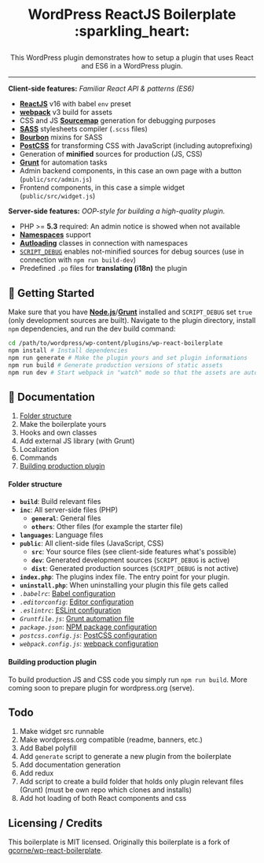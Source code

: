 <h1><p align="center">WordPress ReactJS Boilerplate :sparkling_heart:</p></h1>
<p align="center">This WordPress plugin demonstrates how to setup a plugin that uses React and ES6 in a WordPress plugin.</p>

---

**Client-side features:** _Familiar React API & patterns (ES6)_
* [**ReactJS**](https://reactjs.org/) v16 with babel `env` preset
* [**webpack**](https://webpack.js.org/) v3 build for assets
* CSS and JS [**Sourcemap**](https://www.html5rocks.com/en/tutorials/developertools/sourcemaps/) generation for debugging purposes
* [**SASS**](http://sass-lang.com/) stylesheets compiler (`.scss` files)
* [**Bourbon**](http://bourbon.io/) mixins for SASS
* [**PostCSS**](http://postcss.org/) for transforming CSS with JavaScript (including autoprefixing)
* Generation of **minified** sources for production (JS, CSS)
* [**Grunt**](https://gruntjs.com/) for automation tasks
* Admin backend components, in this case an own page with a button (`public/src/admin.js`)
* Frontend components, in this case a simple widget (`public/src/widget.js`)

**Server-side features:** _OOP-style for building a high-quality plugin._
* PHP >= **5.3** required: An admin notice is showed when not available
* [**Namespaces**](http://php.net/manual/en/language.namespaces.rationale.php) support
* [**Autloading**](http://php.net/manual/en/language.oop5.autoload.php) classes in connection with namespaces
* [`SCRIPT_DEBUG`](https://codex.wordpress.org/Debugging_in_WordPress#SCRIPT_DEBUG) enables not-minified sources for debug sources (use in connection with `npm run build-dev`)
* Predefined `.po` files for **translating (i18n)** the plugin

## :mountain_bicyclist: Getting Started

Make sure that you have [**Node.js**](https://nodejs.org/en/)/[**Grunt**](https://gruntjs.com/getting-started) installed and `SCRIPT_DEBUG` set `true` (only development sources are built). Navigate to the plugin directory, install `npm` dependencies, and run the dev build command:

```sh
cd /path/to/wordpress/wp-content/plugins/wp-react-boilerplate
npm install # Install dependencies
npm run generate # Make the plugin yours and set plugin informations
npm run build # Generate production versions of static assets
npm run dev # Start webpack in "watch" mode so that the assets are automatically compiled when a file changes
```

## :book: Documentation

1. [Folder structure](#folder-structure)
1. Make the boilerplate yours
1. Hooks and own classes
1. Add external JS library (with Grunt)
1. Localization
1. Commands
1. [Building production plugin](#building-production-plugin)

#### Folder structure
* **`build`**: Build relevant files
* **`inc`**: All server-side files (PHP)
    * **`general`**: General files
    * **`others`**: Other files (for example the starter file)
* **`languages`**: Language files
* **`public`**: All client-side files (JavaScript, CSS)
    * **`src`**: Your source files (see client-side features what's possible)
    * **`dev`**: Generated development sources (`SCRIPT_DEBUG` is active)
    * **`dist`**: Generated production sources (`SCRIPT_DEBUG` is not active)
* **`index.php`**: The plugins index file. The entry point for your plugin.
* **`uninstall.php`**: When uninstalling your plugin this file gets called
* _`.babelrc`_: [Babel configuration](https://babeljs.io/docs/usage/babelrc/)
* _`.editorconfig`_: [Editor configuration](http://editorconfig.org/)
* _`.eslintrc`_: [ESLint configuration](https://eslint.org/docs/user-guide/configuring)
* _`Gruntfile.js`_: [Grunt automation file](https://gruntjs.com/sample-gruntfile)
* _`package.json`_: [NPM package configuration](https://docs.npmjs.com/files/package.json)
* _`postcss.config.js`_: [PostCSS configuration](https://github.com/postcss/postcss-loader#configuration)
* _`webpack.config.js`_: [webpack configuration](https://webpack.github.io/docs/configuration.html)

#### Building production plugin
To build production JS and CSS code you simply run `npm run build`. More coming soon to prepare plugin for wordpress.org (serve).

## Todo

1. Make widget src runnable
1. Make wordpress.org compatible (readme, banners, etc.)
1. Add Babel polyfill
1. Add `generate` script to generate a new plugin from the boilerplate
1. Add documentation generation
1. Add redux
1. Add script to create a build folder that holds only plugin relevant files (Grunt) (must be own repo which clones and installs)
1. Add hot loading of both React components and css

## Licensing / Credits
This boilerplate is MIT licensed. Originally this boilerplate is a fork of [gcorne/wp-react-boilerplate](https://github.com/gcorne/wp-react-boilerplate).